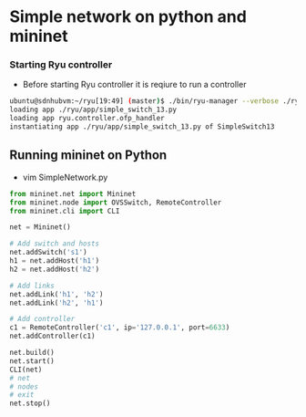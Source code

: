 # Simple network on python and mininet



### Starting Ryu controller

* Before starting Ryu controller it is reqiure to run a controller

```bash
ubuntu@sdnhubvm:~/ryu[19:49] (master)$ ./bin/ryu-manager --verbose ./ryu/app/simple_switch_13.py
loading app ./ryu/app/simple_switch_13.py
loading app ryu.controller.ofp_handler
instantiating app ./ryu/app/simple_switch_13.py of SimpleSwitch13
```



## Running mininet on Python

* vim SimpleNetwork.py

```py
from mininet.net import Mininet
from mininet.node import OVSSwitch, RemoteController
from mininet.cli import CLI

net = Mininet()

# Add switch and hosts
net.addSwitch('s1')
h1 = net.addHost('h1')
h2 = net.addHost('h2')

# Add links
net.addLink('h1', 'h2')
net.addLink('h2', 'h1')

# Add controller
c1 = RemoteController('c1', ip='127.0.0.1', port=6633)
net.addController(c1)

net.build()
net.start()
CLI(net)
# net
# nodes
# exit
net.stop()

```

